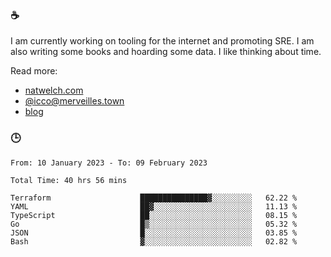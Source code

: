 ### ☕

I am currently working on tooling for the internet and promoting SRE. I am also writing some books and hoarding some data. I like thinking about time. 

Read more:

 - [natwelch.com](https://natwelch.com)
 - [@icco@merveilles.town](https://merveilles.town/@icco)
 - [blog](https://writing.natwelch.com)

### 🕒

<!--START_SECTION:waka-->

```text
From: 10 January 2023 - To: 09 February 2023

Total Time: 40 hrs 56 mins

Terraform                    ███████████████▓░░░░░░░░░   62.22 %
YAML                         ██▓░░░░░░░░░░░░░░░░░░░░░░   11.13 %
TypeScript                   ██░░░░░░░░░░░░░░░░░░░░░░░   08.15 %
Go                           █▒░░░░░░░░░░░░░░░░░░░░░░░   05.32 %
JSON                         █░░░░░░░░░░░░░░░░░░░░░░░░   03.85 %
Bash                         ▓░░░░░░░░░░░░░░░░░░░░░░░░   02.82 %
```

<!--END_SECTION:waka-->
